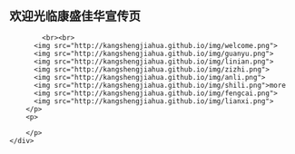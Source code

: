 ## 欢迎光临康盛佳华宣传页


<section class="">
    <div class="post_content">
        <p>
            
            <br><br>
          <img src="http://kangshengjiahua.github.io/img/welcome.png">
          <img src="http://kangshengjiahua.github.io/img/guanyu.png">
          <img src="http://kangshengjiahua.github.io/img/linian.png">
          <img src="http://kangshengjiahua.github.io/img/zizhi.png">
          <img src="http://kangshengjiahua.github.io/img/anli.png">
          <img src="http://kangshengjiahua.github.io/img/shili.png">more
          <img src="http://kangshengjiahua.github.io/img/fengcai.png">
          <img src="http://kangshengjiahua.github.io/img/lianxi.png">
        </p>
        <p>
        
        </p>
    </div>
</section>
